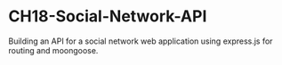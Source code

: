 # CH18-Social-Network-API
Building an API for a social network web application using express.js for routing and moongoose. 

